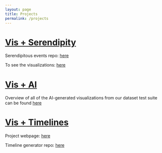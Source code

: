 ```yaml
---
layout: page
title: Projects
permalink: /projects
---
```

# [Vis + Serendipity](/project/vis+serendipity)
Serendipitous events repo: [here](https://github.com/Davidson-Data-Vis-Lab/Serendipitious-Events)

To see the visualizations: [here](https://davidson-data-vis-lab.github.io/Serendipitious-Events/)

# [Vis + AI](/project/vis+AI)
Overview of all of the AI-generated visualizations from our dataset test suite can be found [here](https://datavis-ai-site.netlify.app)

# [Vis + Timelines](/project/vis+timelines)

Project webpage: [here](https://davidson-data-vis-lab.github.io/timeline-generator/)

Timeline generator repo: [here](https://github.com/Davidson-Data-Vis-Lab/timeline-generator)

